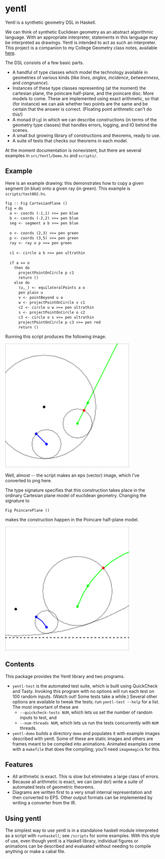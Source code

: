 # yentl

Yentl is a synthetic geometry DSL in Haskell.

We can think of synthetic Euclidean geometry as an abstract algorithmic language. With an appropriate interpreter, statements in this language may be interpreted as drawings. Yentl is intended to act as such an interpreter. This project is a companion to my College Geometry class notes, available [here](http://nbloomf.github.io/pages/geo-notes.html).

The DSL consists of a few basic parts.

* A handful of type classes which model the technology available in geometries of various kinds (like *lines*, *angles*, *incidence*, *betweenness*, and *congruence*).
* Instances of these type classes representing (at the moment) the cartesian plane, the poincare half-plane, and the poincare disc. More models to come. These are implemented using exact arithmetic, so that (for instance) we can ask whether two points are the same and be certain that the answer is correct. (Floating point arithmetic can't do this!)
* A monad (``Fig``) in which we can describe constructions (in terms of the geometry type classes) that handles errors, logging, and IO behind the scenes.
* A small but growing library of constructions and theorems, ready to use.
* A suite of tests that checks our theorems in each model.

At the moment documentation is nonexistent, but there are several examples in ``src/Yentl/Demo.hs`` and ``scripts/``.

## Example

Here is an example drawing: this demonstrates how to copy a given segment (in blue) onto a given ray (in green). This example is ``scripts/test002.hs``.

```
fig :: Fig CartesianPlane ()
fig = do
  a <- coords (-1,1) >>= pen blue
  b <- coords (-2,2) >>= pen blue
  seg <- segment a b >>= pen blue

  o <- coords (2,3) >>= pen green
  p <- coords (3,5) >>= pen green
  ray <- ray o p >>= pen green

  c1 <- circle a b >>= pen ultrathin

  if a == o
    then do
      projectPointOnCircle p c1
      return ()
    else do
      (u,_) <- equilateralPoints a o
      pen plain u
      v <- pointBeyond u a
      w <- projectPointOnCircle v c1
      c2 <- circle u w >>= pen ultrathin
      s <- projectPointOnCircle o c2
      c3 <- circle o s >>= pen ultrathin
      projectPointOnCircle p c3 >>= pen red
      return ()
```

Running this script produces the following image.

![Demo image](/doc/gfx/readme-ex1.png)

Well, almost -- the script makes an eps (vector) image, which I've converted to png here.

The type signature specifies that this construction takes place in the ordinary Cartesian plane model of euclidean geometry. Changing the signature to

    Fig PoincarePlane ()

makes the construction happen in the Poincare half-plane model.

![Demo image](/doc/gfx/readme-ex2.png)

## Contents

This package provides the Yentl library and two programs.
* ``yentl-test`` is the automated test suite, which is built using QuickCheck and Tasty. Invoking this program with no options will run each test on 100 random inputs. (Watch out! Some tests take a while.) Several other options are available to tweak the tests; run ``yentl-test --help`` for a list. The most important of these are
  * ``--quickcheck-tests NUM``, which lets us set the number of random inputs to test, and 
  * ``--num-threads NUM``, which lets us run the tests concurrently with ``NUM`` threads.
* ``yentl-demo`` builds a directory ``demo`` and populates it with example images described with yentl. Some of these are static images and others are frames meant to be compiled into animations. Animated examples come with a ``makefile`` that does the compiling; you'll need ``imagemagick`` for this.

## Features

* All arithmetic is exact. This is slow but eliminates a large class of errors.
* Because all arithmetic is exact, we can (and do!) write a suite of automated tests of geometric theorems.
* Diagrams are written first to a very small internal representation and then converted to EPS. Other output formats can be implemented by writing a converter from the IR.

## Using yentl

The simplest way to use yentl is in a standalone haskell module interpreted as a script with ``runhaskell``; see ``/scripts`` for some examples. With this style of use, even though yentl is a Haskell library, individual figures or animations can be described and evaluated without needing to compile anything or make a cabal file.
